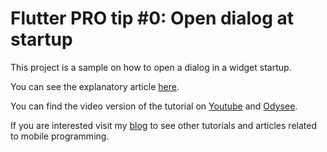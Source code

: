 # Flutter PRO tip #0: Open dialog at startup

This project is a sample on how to open a dialog in a widget startup.

You can see the explanatory article [here](https://davidserrano.io/flutter-pro-tip-0-open-a-dialog-at-startup).

You can find the video version of the tutorial on [Youtube](https://youtu.be/bApL7SjTGlw) and [Odysee](https://odysee.com/@svprdga:d/flutter-pro-tip-0-open-a-dialog-at-startup).

If you are interested visit my [blog](https://davidserrano.io/) to see other tutorials and articles related to mobile programming.